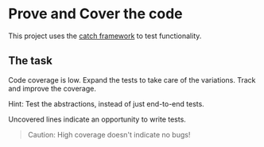 # Prove and Cover the code

This project uses the
[catch framework](https://github.com/catchorg/Catch2/blob/master/docs/tutorial.md#top)
to test functionality.

## The task

Code coverage is low. Expand the tests to take care of the variations. Track and improve the coverage.

Hint: Test the abstractions, instead of just end-to-end tests.

Uncovered lines indicate an opportunity to write tests.

> Caution: High coverage doesn't indicate no bugs!
